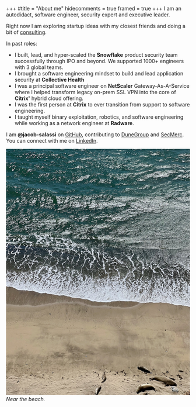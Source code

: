 +++
#title = "About me"
hidecomments = true
framed = true
+++
I am an autodidact, software engineer, security expert and executive leader.

Right now I am exploring startup ideas with my closest friends and doing a bit of [consulting](https://www.dunegroup.xyz).

In past roles:

* I built, lead, and hyper-scaled the **Snowflake** product security team successfully through IPO and beyond. We supported 1000+ engineers with 3 global teams.
* I brought a software engineering mindset to build and lead application security at **Collective Health**
* I was a principal software engineer on **NetScaler** Gateway-As-A-Service where I helped transform legacy on-prem SSL VPN into the core of **Citrix'** hybrid cloud offering.
* I was the first person at **Citrix** to ever transition from support to software engineering. 
* I taught myself binary exploitation, robotics, and software engineering while working as a network engineer at **Radware**.

I am **@jacob-salassi** on [GitHub](https://www.github.com/jacob-salassi), contributing to [DuneGroup](https://github.com/DuneGroup) and [SecMerc](https://github.com/secmerc). You can connect with me on [LinkedIn](https://www.linkedin.com/in/jacobsalassi/).

![Seals on the beach](posts/cover.jpg)
*Near the beach.*


